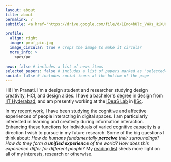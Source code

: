 ```yaml
---
layout: about
title: about
permalink: /
subtitle: <a href='https://drive.google.com/file/d/1Eno4bUlc_VWXs_HiXUGXUzo-aBKDDApa/view?usp=sharing'>View my CV</a> | pranati.kompella [at] gmail.com | <a href='https://www.linkedin.com/in/pranatikompella/'>LinkedIn</a>

profile:
  align: right
  image: prof_pic.jpg
  image_circular: true # crops the image to make it circular
  more_info: >
    <p></p>
    
news: false # includes a list of news items
selected_papers: false # includes a list of papers marked as "selected={true}"
social: false # includes social icons at the bottom of the page
---
```


Hi! I'm Pranati. I'm a design student and researcher studying design creativity, HCI, and design aides. I have a bachelor's degree in design from [IIT Hyderabad](https://www.iith.ac.in/), and am presently working at the [IDeaS Lab](https://cpdm.iisc.ac.in/cpdm/ideaslab/) in [IISc](https://iisc.ac.in/). 

In my [recent work](https://pranatikomp.github.io/publications/), I have been studying the cognitive and affective experiences of people interacting in digital spaces. I am particularly interested in learning and creativity during information interaction. Enhancing these functions for individuals of varied cognitive capacity is a direction I wish to pursue in my future research. Some of the big questions I think about: <i>How do humans fundamentally <b>perceive</b> their surroundings? How do they form a <b>unified experience</b> of the world? How does this experience differ for different people?</i>  My [reading list](https://pranatikomp.github.io/reading/) sheds more light on all of my interests, research or otherwise.
